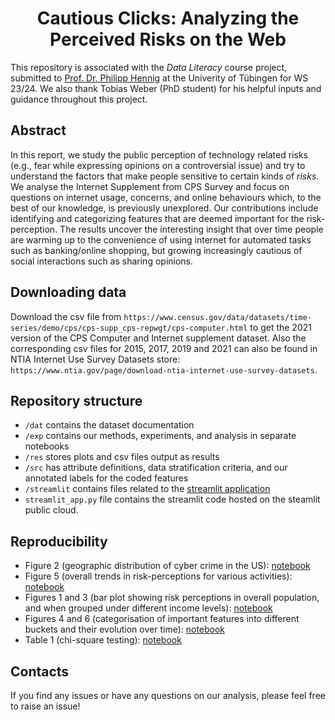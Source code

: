 <h1 align="center">Cautious Clicks: Analyzing the Perceived Risks on the Web</h1>

This repository is associated with the _Data Literacy_ course project, submitted to [Prof. Dr. Philipp Hennig](https://uni-tuebingen.de/fakultaeten/mathematisch-naturwissenschaftliche-fakultaet/fachbereiche/informatik/lehrstuehle/methoden-des-maschinellen-lernens/personen/philipp-hennig/) at the Univerity of Tübingen for WS 23/24. We also 
thank Tobias Weber (PhD student) for his helpful inputs and guidance throughout this project.

## Abstract

In this report, we study 
the public perception of technology related risks (e.g., fear while expressing opinions on a controversial issue) 
and try to understand the factors that make people sensitive to certain kinds of _risks_. We 
analyse the Internet Supplement from CPS 
Survey and focus on questions on internet usage, concerns, and 
online behaviours which, to the best 
of our knowledge, is previously unexplored. Our contributions include identifying and categorizing features that are deemed important for the risk-perception. The results uncover the interesting insight that over time people are warming up to the convenience of using internet for automated tasks such as banking/online shopping, but growing increasingly cautious of social interactions such as sharing opinions.

## Downloading data
Download the csv file from `https://www.census.gov/data/datasets/time-series/demo/cps/cps-supp_cps-repwgt/cps-computer.html` to get the 2021 version of the CPS Computer 
and Internet supplement dataset. Also the corresponding csv files for 2015, 2017, 2019 and 2021 can also be found in NTIA Internet Use Survey Datasets store: 
`https://www.ntia.gov/page/download-ntia-internet-use-survey-datasets`.


## Repository structure
- `/dat` contains the dataset documentation
- `/exp` contains our methods, experiments, and analysis in separate notebooks
- `/res` stores plots and csv files output as results
- `/src` has attribute definitions, data stratification criteria, and our annotated labels for the coded features
- `/streamlit` contains files related to the [streamlit application](https://datalitproject1.streamlit.app/)
- `streamlit_app.py` file contains the streamlit code hosted on the steamlit public cloud.

## Reproducibility
- Figure 2 (geographic distribution of cyber crime in the US): [notebook](https://github.com/swag2198/data-literacy/blob/main/exp/Statewise_distribution.ipynb)
- Figure 5 (overall trends in risk-perceptions for various activities): [notebook](https://github.com/swag2198/data-literacy/blob/main/exp/Time_series_data.ipynb)
- Figures 1 and 3 (bar plot showing risk perceptions in overall population, and when grouped under different income levels): [notebook](https://github.com/swag2198/data-literacy/blob/main/exp/exp_AssociationBetweenVariables.ipynb)
- Figures 4 and 6 (categorisation of important features into different buckets and their evolution over time): [notebook](https://github.com/swag2198/data-literacy/blob/main/exp/XGB_feature_importance.ipynb)
- Table 1 (chi-square testing): [notebook](https://github.com/swag2198/data-literacy/blob/main/exp/exp_AssociationBetweenVariables.ipynb)


## Contacts
If you find any issues or have any questions on our analysis, please feel free to raise an issue! 

